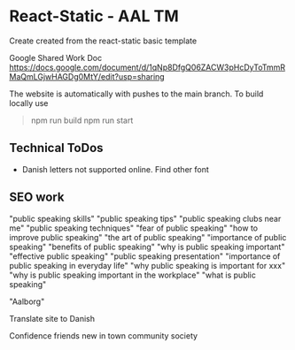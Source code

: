 # React-Static - AAL TM

Create created from the react-static basic template

Google Shared Work Doc https://docs.google.com/document/d/1qNp8DfgQ06ZACW3pHcDyToTmmRMaQmLGjwHAGDg0MtY/edit?usp=sharing

The website is automatically with pushes to the main branch. 
To build locally use 
>npm run build
>npm run start

## Technical ToDos

* Danish letters not supported online. Find other font

## SEO work

"public speaking skills"
"public speaking tips"
"public speaking clubs near me"
"public speaking techniques"
"fear of public speaking"
"how to improve public speaking"
"the art of public speaking"
"importance of public speaking"
"benefits of public speaking"
"why is public speaking important"
"effective public speaking"
"public speaking presentation"
"importance of public speaking in everyday life"
"why public speaking is important for xxx"
"why is public speaking important in the workplace"
"what is public speaking"

"Aalborg"

Translate site to Danish

Confidence
friends
new in town
community
society
